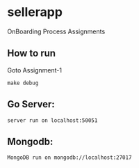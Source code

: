 # sellerapp
OnBoarding Process Assignments


## How to run
Goto Assignment-1

```
make debug
```

## Go Server:
```
server run on localhost:50051
```

## Mongodb:
```
MongoDB run on mongodb://localhost:27017
```